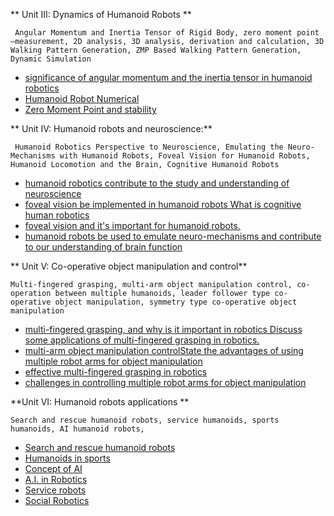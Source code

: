 ** Unit III: Dynamics of Humanoid Robots **
 
	 Angular Momentum and Inertia Tensor of Rigid Body, zero moment point –measurement, 2D analysis, 3D analysis, derivation and calculation, 3D Walking Pattern Generation, ZMP Based Walking Pattern Generation, Dynamic Simulation 

- [significance of angular momentum and the inertia tensor in humanoid robotics](../significance%20of%20angular%20momentum%20and%20the%20inertia%20tensor%20in%20humanoid%20robotics.md)
- [Humanoid Robot Numerical](../Humanoid%20Robot%20Numerical.md)
- [Zero Moment Point and stability](../Zero%20Moment%20Point%20and%20stability.md)



** Unit IV: Humanoid robots and neuroscience:**
 
	 Humanoid Robotics Perspective to Neuroscience, Emulating the Neuro-Mechanisms with Humanoid Robots, Foveal Vision for Humanoid Robots, Humanoid Locomotion and the Brain, Cognitive Humanoid Robots 

- [humanoid robotics contribute to the study and understanding of neuroscience](../humanoid%20robotics%20contribute%20to%20the%20study%20and%20understanding%20of%20neuroscience.md)
- [foveal vision be implemented in humanoid robots What is cognitive human robotics](../foveal%20vision%20be%20implemented%20in%20humanoid%20robots%20What%20is%20cognitive%20human%20robotics.md)
- [foveal vision and it's important for humanoid robots.](../foveal%20vision%20and%20it's%20important%20for%20humanoid%20robots..md)
- [humanoid robots be used to emulate neuro-mechanisms and contribute to our understanding of brain function](../humanoid%20robots%20be%20used%20to%20emulate%20neuro-mechanisms%20and%20contribute%20to%20our%20understanding%20of%20brain%20function.md)

 
** Unit V: Co-operative object manipulation and control**
 
	 
	Multi-fingered grasping, multi-arm object manipulation control, co-operation between multiple humanoids, leader follower type co-operative object manipulation, symmetry type co-operative object manipulation 

- [multi-fingered grasping, and why is it important in robotics Discuss some applications of multi-fingered grasping in robotics.](../multi-fingered%20grasping,%20and%20why%20is%20it%20important%20in%20robotics%20Discuss%20some%20applications%20of%20multi-fingered%20grasping%20in%20robotics..md)
- [multi-arm object manipulation controlState the advantages of using multiple robot arms for object manipulation](../multi-arm%20object%20manipulation%20controlState%20the%20advantages%20of%20using%20multiple%20robot%20arms%20for%20object%20manipulation.md)
- [ effective multi-fingered grasping in robotics](%20effective%20multi-fingered%20grasping%20in%20robotics)
- [challenges in controlling multiple robot arms for object manipulation](../challenges%20in%20controlling%20multiple%20robot%20arms%20for%20object%20manipulation.md)



**Unit VI: Humanoid robots applications **


	Search and rescue humanoid robots, service humanoids, sports humanoids, AI humanoid robots,

- [Search and rescue humanoid robots](../Search%20and%20rescue%20humanoid%20robots.md)
- [Humanoids in sports](../Humanoids%20in%20sports.md)
- [Concept of AI](../Concept%20of%20AI.md)
- [A.I. in Robotics](../A.I.%20in%20Robotics.md)
- [Service robots](../Service%20robots.md)
- [Social Robotics](../Social%20Robotics.md)


